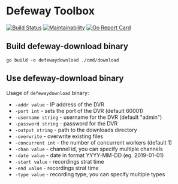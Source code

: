 # Defeway Toolbox

[![Build Status](https://travis-ci.org/crabtree/defeway-toolbox.svg?branch=master)](https://travis-ci.org/crabtree/defeway-toolbox)
[![Maintainability](https://api.codeclimate.com/v1/badges/25cd6143e39b5d2c5caa/maintainability)](https://codeclimate.com/github/crabtree/defeway-toolbox/maintainability)
[![Go Report Card](https://goreportcard.com/badge/github.com/crabtree/defeway-toolbox)](https://goreportcard.com/report/github.com/crabtree/defeway-toolbox)

## Build defeway-download binary

```
go build -o defewaydownload ./cmd/download
```

## Use defeway-download binary

Usage of `defewaydownload` binary:

- `-addr value` - IP address of the DVR
- `-port int` - sets the port of the DVR (default 60001)
- `-username string` - username for the DVR (default "admin")
- `-password string` - password for the DVR
- `-output string` - path to the downloads directory
- `-overwrite` - overwrite existing files
- `-concurrent int` - the number of concurrent workers (default 1)
- `-chan value` - channel id, you can specify multiple channels
- `-date value` - date in format YYYY-MM-DD (eg. 2019-01-01)
- `-start value` - recordings strat time
- `-end value` - recordings strat time
- `-type value` - recording type, you can specify multiple types